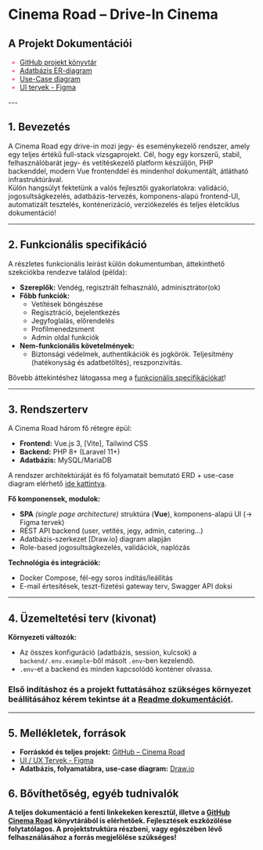 # Cinema Road – Drive-In Cinema

## A Projekt Dokumentációi

<div style="color:hotPink">

- <span style="color:hotPink"> [GitHub projekt könyvtár](https://github.com/Bari1192/CinemaRoad)</span>
- <span style="color:hotPink"> [Adatbázis ER-diagram](https://tinyurl.com/3djvsw9w)
- <span style="color:hotPink"> [Use-Case diagram](https://viewer.diagrams.net/index.html?tags=%7B%7D&lightbox=1&highlight=0000ff&edit=_blank&layers=1&nav=1&title=CinemaRoad.drawio&dark=auto)</span>
- <span style="color:hotPink"> [UI tervek - Figma](https://tinyurl.com/CinemaRoadFigma)</span>

</div>
---

## 1. Bevezetés

A Cinema Road egy drive-in mozi jegy- és eseménykezelő rendszer, amely egy teljes értékű full-stack vizsgaprojekt. Cél, hogy egy korszerű, stabil, felhasználóbarát jegy- és vetítéskezelő platform készüljön, PHP backenddel, modern Vue frontenddel és mindenhol dokumentált, átlátható infrastruktúrával.  
Külön hangsúlyt fektetünk a valós fejlesztői gyakorlatokra: validáció, jogosultságkezelés, adatbázis-tervezés, komponens-alapú frontend-UI, automatizált tesztelés, konténerizáció, verziókezelés és teljes életciklus dokumentáció!

---

## 2. Funkcionális specifikáció

A részletes funkcionális leírást külön dokumentumban, áttekinthető szekciókba rendezve találod (példa):

- **Szereplők:** Vendég, regisztrált felhasználó, adminisztrátor(ok)
- **Főbb funkciók:**  
  - Vetítések böngészése  
  - Regisztráció, bejelentkezés  
  - Jegyfoglalás, előrendelés  
  - Profilmenedzsment  
  - Admin oldal funkciók  
- **Nem-funkcionális követelmények:**  
  - Biztonsági védelmek, authentikációk és jogkörök. Teljesítmény (hatékonyság és adatbetöltés), reszponzivitás.

Bővebb áttekintéshez látogassa meg a [funkcionális specifikációkat](/program-documents/program_specification)!

---

## 3. Rendszerterv

A Cinema Road három fő rétegre épül:
- **Frontend:** Vue.js 3, [Vite], Tailwind CSS
- **Backend:** PHP 8+ (Laravel 11+)
- **Adatbázis:** MySQL/MariaDB

A rendszer architektúráját és fő folyamatait bemutató ERD + use-case diagram elérhető [ide kattintva](/program-documents/system_architecture).

**Fő komponensek, modulok:**
- **SPA** *(single page architecture)* struktúra (**Vue**), komponens-alapú UI (→ Figma tervek)
- REST API backend (user, vetítés, jegy, admin, catering...)
- Adatbázis-szerkezet [Draw.io] diagram alapján
- Role-based jogosultságkezelés, validációk, naplózás

**Technológia és integrációk:**  
- Docker Compose, fél-egy soros indítás/leállítás
- E-mail értesítések, teszt-fizetési gateway terv, Swagger API doksi

---

## 4. Üzemeltetési terv (kivonat)

**Környezeti változók:**  
- Az összes konfiguráció (adatbázis, session, kulcsok) a `backend/.env.example`-ből másolt `.env`-ben kezelendő.
- `.env`-et a backend és minden kapcsolódó konténer olvassa.

### Első indításhoz és a projekt futtatásához szükséges környezet beállításához kérem tekintse át a [Readme dokumentációt](https://github.com/Bari1192/CinemaRoad).

---

## 5. Mellékletek, források

- **Forráskód és teljes projekt:** [GitHub – Cinema Road](https://github.com/Bari1192/CinemaRoad)
- [UI / UX Tervek - Figma](https://tinyurl.com/CinemaRoadFigma)</span>
- **Adatbázis, folyamatábra, use-case diagram:** [Draw.io](https://viewer.diagrams.net/index.html?tags=%7B%7D&lightbox=1&highlight=0000ff&edit=_blank&layers=1&nav=1&title=CinemaRoad.drawio&dark=auto)

## 6. Bővíthetőség, egyéb tudnivalók

**A teljes dokumentáció a fenti linkekeken keresztül, illetve a [GitHub Cinema Road](https://github.com/Bari1192/CinemaRoad) könyvtárából is elérhetőek. Fejlesztések eszközölése folytatólagos. A projektstruktúra részbeni, vagy egészében lévő felhasználásához a forrás megjelölése szükséges!**